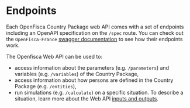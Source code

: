 # Endpoints

Each OpenFisca Country Package web API comes with a set of endpoints including an OpenAPI specification on the `/spec` route.
You can check out the `OpenFisca-France` [swagger documentation](https://fr.openfisca.org/legislation/swagger) to see how their endpoints work.

The Openfisca Web API can be used to:
 - access information about the parameters (e.g. `/parameters`) and variables (e.g. `/variables`) of the Country Package,
 - access information about how persons are defined in the Country Package (e.g. `/entities`),
 - run simulations (e.g. `/calculate`) on a specific situation. To describe a situation, learn more about the Web API [inputs and outputs](input-output-data.md).

